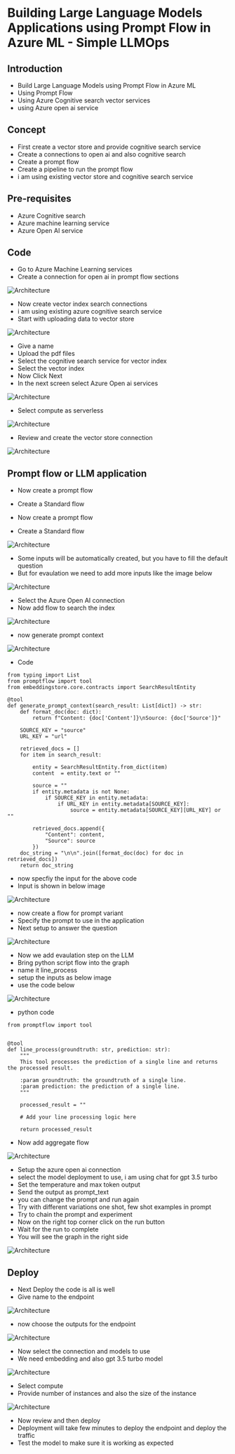 # Building Large Language Models Applications using Prompt Flow in Azure ML - Simple LLMOps

## Introduction

- Build Large Language Models using Prompt Flow in Azure ML
- Using Prompt Flow
- Using Azure Cognitive search vector services
- using Azure open ai service

## Concept

- First create a vector store and provide cognitive search service
- Create a connections to open ai and also cognitive search
- Create a prompt flow
- Create a pipeline to run the prompt flow
- i am using existing vector store and cognitive search service

## Pre-requisites

- Azure Cognitive search
- Azure machine learning service
- Azure Open AI service

## Code

- Go to Azure Machine Learning services
- Create a connection for open ai in prompt flow sections

![Architecture](https://github.com/balakreshnan/Samples2023/blob/main/AzureML/Images/promptflowcog4.jpg "Architecture")

- Now create vector index search connections
- i am using existing azure cognitive search service
- Start with uploading data to vector store

![Architecture](https://github.com/balakreshnan/Samples2023/blob/main/AzureML/Images/promptflowcog1.jpg "Architecture")

- Give a name
- Upload the pdf files
- Select the cognitive search service for vector index
- Select the vector index
- Now Click Next
- In the next screen select Azure Open ai services

![Architecture](https://github.com/balakreshnan/Samples2023/blob/main/AzureML/Images/promptflowcog2.jpg "Architecture")

- Select compute as serverless

![Architecture](https://github.com/balakreshnan/Samples2023/blob/main/AzureML/Images/promptflowcog21.jpg "Architecture")

- Review and create the vector store connection

![Architecture](https://github.com/balakreshnan/Samples2023/blob/main/AzureML/Images/promptflowcog3.jpg "Architecture")

## Prompt flow or LLM application

- Now create a prompt flow
- Create a Standard flow

- Now create a prompt flow
- Create a Standard flow

![Architecture](https://github.com/balakreshnan/Samples2023/blob/main/AzureML/Images/promptflowcog5.jpg "Architecture")

- Some inputs will be automatically created, but you have to fill the default question
- But for evaulation we need to add more inputs like the image below

![Architecture](https://github.com/balakreshnan/Samples2023/blob/main/AzureML/Images/promptflowcog16.jpg "Architecture")

- Select the Azure Open AI connection
- Now add flow to search the index

![Architecture](https://github.com/balakreshnan/Samples2023/blob/main/AzureML/Images/promptflowcog7.jpg "Architecture")

- now generate prompt context

![Architecture](https://github.com/balakreshnan/Samples2023/blob/main/AzureML/Images/promptflowcog8.jpg "Architecture")

- Code

```
from typing import List
from promptflow import tool
from embeddingstore.core.contracts import SearchResultEntity

@tool
def generate_prompt_context(search_result: List[dict]) -> str:
    def format_doc(doc: dict):
        return f"Content: {doc['Content']}\nSource: {doc['Source']}"
    
    SOURCE_KEY = "source"
    URL_KEY = "url"
    
    retrieved_docs = []
    for item in search_result:

        entity = SearchResultEntity.from_dict(item)
        content  = entity.text or ""
        
        source = ""
        if entity.metadata is not None:
            if SOURCE_KEY in entity.metadata:
                if URL_KEY in entity.metadata[SOURCE_KEY]:
                    source = entity.metadata[SOURCE_KEY][URL_KEY] or ""
        
        retrieved_docs.append({
            "Content": content,
            "Source": source
        })
    doc_string = "\n\n".join([format_doc(doc) for doc in retrieved_docs])
    return doc_string
```

- now specfiy the input for the above code
- Input is shown in below image

![Architecture](https://github.com/balakreshnan/Samples2023/blob/main/AzureML/Images/promptflowcog9.jpg "Architecture")

- now create a flow for prompt variant
- Specify the prompt to use in the application
- Next setup to answer the question

![Architecture](https://github.com/balakreshnan/Samples2023/blob/main/AzureML/Images/promptflowcog10.jpg "Architecture")

- Now we add evaulation step on the LLM
- Bring python script flow into the graph
- name it line_process
- setup the inputs as below image
- use the code below
  
![Architecture](https://github.com/balakreshnan/Samples2023/blob/main/AzureML/Images/promptflowcog17.jpg "Architecture")

- python code

```
from promptflow import tool


@tool
def line_process(groundtruth: str, prediction: str):
    """
    This tool processes the prediction of a single line and returns the processed result.

    :param groundtruth: the groundtruth of a single line.
    :param prediction: the prediction of a single line.
    """

    processed_result = ""

    # Add your line processing logic here

    return processed_result
```

- Now add aggregate flow

![Architecture](https://github.com/balakreshnan/Samples2023/blob/main/AzureML/Images/promptflowcog18.jpg "Architecture")

- Setup the azure open ai connection
- select the model deployment to use, i am using chat for gpt 3.5 turbo
- Set the temperature and max token output
- Send the output as prompt_text
- you can change the prompt and run again
- Try with different variations one shot, few shot examples in prompt
- Try to chain the prompt and experiment
- Now on the right top corner click on the run button
- Wait for the run to complete
- You will see the graph in the right side

![Architecture](https://github.com/balakreshnan/Samples2023/blob/main/AzureML/Images/promptflowcog19.jpg "Architecture")

## Deploy

- Next Deploy the code is all is well
- Give name to the endpoint

![Architecture](https://github.com/balakreshnan/Samples2023/blob/main/AzureML/Images/promptflowcog12.jpg "Architecture")

- now choose the outputs for the endpoint

![Architecture](https://github.com/balakreshnan/Samples2023/blob/main/AzureML/Images/promptflowcog13.jpg "Architecture")

- Now select the connection and models to use
- We need embedding and also gpt 3.5 turbo model

![Architecture](https://github.com/balakreshnan/Samples2023/blob/main/AzureML/Images/promptflowcog14.jpg "Architecture")

- Select compute
- Provide number of instances and also the size of the instance

![Architecture](https://github.com/balakreshnan/Samples2023/blob/main/AzureML/Images/promptflowcog15.jpg "Architecture")

- Now review and then deploy
- Deployment will take few minutes to deploy the endpoint and deploy the traffic
- Test the model to make sure it is working as expected
